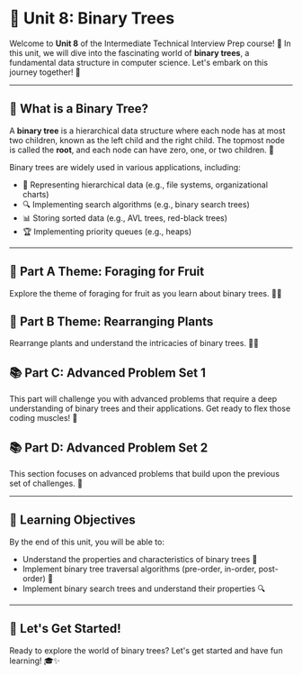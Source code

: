 # 🌳 Unit 8: Binary Trees

Welcome to **Unit 8** of the Intermediate Technical Interview Prep course! 🎉 In this unit, we will dive into the fascinating world of **binary trees**, a fundamental data structure in computer science. Let's embark on this journey together! 🚀

---

## 🌲 What is a Binary Tree?

A **binary tree** is a hierarchical data structure where each node has at most two children, known as the left child and the right child. The topmost node is called the **root**, and each node can have zero, one, or two children. 🌿

Binary trees are widely used in various applications, including:
- 📂 Representing hierarchical data (e.g., file systems, organizational charts)
- 🔍 Implementing search algorithms (e.g., binary search trees)
- 📊 Storing sorted data (e.g., AVL trees, red-black trees)
- 🏆 Implementing priority queues (e.g., heaps)

---

## 🍎 Part A Theme: Foraging for Fruit

Explore the theme of foraging for fruit as you learn about binary trees. 🍏🍒

## 🌱 Part B Theme: Rearranging Plants

Rearrange plants and understand the intricacies of binary trees. 🌿🌻

## 📚 Part C: Advanced Problem Set 1
This part will challenge you with advanced problems that require a deep understanding of binary trees and their applications. Get ready to flex those coding muscles! 💪

## 📚 Part D: Advanced Problem Set 2
This section focuses on advanced problems that build upon the previous set of challenges. 💪

---

## 🎯 Learning Objectives

By the end of this unit, you will be able to:
- Understand the properties and characteristics of binary trees 🌳
- Implement binary tree traversal algorithms (pre-order, in-order, post-order) 🔄
- Implement binary search trees and understand their properties 🔍

---

## 🚀 Let's Get Started!

Ready to explore the world of binary trees? Let's get started and have fun learning! 🎓✨
